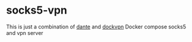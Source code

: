 # socks5-vpn
This is just a combination of [dante](https://github.com/vimagick/dockerfiles/tree/master/dante) and [dockvpn](https://github.com/umputun/dockvpn)
Docker compose socks5 and vpn server
